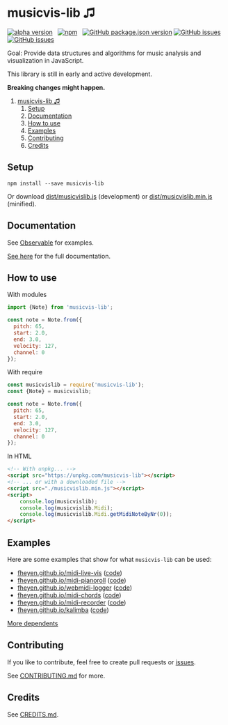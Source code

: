 # musicvis-lib &#9835;

[![alpha version](https://img.shields.io/badge/-alpha%20version-orange)](https://github.com/fheyen/musicvis-lib)
&nbsp;
[![npm](https://img.shields.io/npm/v/musicvis-lib)](https://www.npmjs.com/package/musicvis-lib)
&nbsp;
[![GitHub package.json version](https://img.shields.io/github/package-json/v/fheyen/musicvis-lib?label=GitHub)](https://github.com/fheyen/musicvis-lib)
[![GitHub issues](https://img.shields.io/github/issues-raw/fheyen/musicvis-lib)](https://github.com/fheyen/musicvis-lib/issues)
[![GitHub issues](https://img.shields.io/github/contributors/fheyen/musicvis-lib?color=%234dc71f)](https://github.com/fheyen/musicvis-lib/graphs/contributors)


Goal: Provide data structures and algorithms for music analysis and visualization in JavaScript.

This library is still in early and active development.

**Breaking changes might happen.**

1. [musicvis-lib &#9835;](#musicvis-lib-)
   1. [Setup](#setup)
   2. [Documentation](#documentation)
   3. [How to use](#how-to-use)
   4. [Examples](#examples)
   5. [Contributing](#contributing)
   6. [Credits](#credits)

## Setup

`npm install --save musicvis-lib`

Or download [dist/musicvislib.js](https://raw.githubusercontent.com/fheyen/musicvis-lib/main/dist/musicvislib.js) (development) or [dist/musicvislib.min.js](https://raw.githubusercontent.com/fheyen/musicvis-lib/main/dist/musicvislib.min.js) (minified).

## Documentation

See [Observable](https://observablehq.com/collection/@fheyen/musicvis-lib) for examples.

[See here](https://fheyen.github.io/musicvis-lib/) for the full documentation.

## How to use

With modules
```javascript
import {Note} from 'musicvis-lib';

const note = Note.from({
  pitch: 65,
  start: 2.0,
  end: 3.0,
  velocity: 127,
  channel: 0
});
```

With require
```javascript
const musicvislib = require('musicvis-lib');
const {Note} = musicvislib;

const note = Note.from({
  pitch: 65,
  start: 2.0,
  end: 3.0,
  velocity: 127,
  channel: 0
});
```

In HTML
```html
<!-- With unpkg... -->
<script src="https://unpkg.com/musicvis-lib"></script>
<!-- ... or with a downloaded file -->
<script src="./musicvislib.min.js"></script>
<script>
    console.log(musicvislib);
    console.log(musicvislib.Midi);
    console.log(musicvislib.Midi.getMidiNoteByNr(0));
</script>
```

## Examples

Here are some examples that show for what `musicvis-lib` can be used:

- [fheyen.github.io/midi-live-vis](https://fheyen.github.io/midi-live-vis/) ([code](https://github.com/fheyen/midi-live-vis))
- [fheyen.github.io/midi-pianoroll](https://fheyen.github.io/midi-pianoroll/) ([code](https://github.com/fheyen/midi-pianoroll))
- [fheyen.github.io/webmidi-logger](https://fheyen.github.io/webmidi-logger/) ([code](https://github.com/fheyen/webmidi-logger))
- [fheyen.github.io/midi-chords](https://fheyen.github.io/midi-chords/) ([code](https://github.com/fheyen/midi-chords))
- [fheyen.github.io/midi-recorder](https://fheyen.github.io/midi-recorder/) ([code](https://github.com/fheyen/midi-recorder))
- [fheyen.github.io/kalimba](https://fheyen.github.io/kalimba/) ([code](https://github.com/fheyen/kalimba))

[More dependents](https://github.com/fheyen/musicvis-lib/network/dependents)

## Contributing

If you like to contribute, feel free to create pull requests or [issues](https://github.com/fheyen/musicvis-lib/issues).

See [CONTRIBUTING.md](./CONTRIBUTING.md) for more.

## Credits

See [CREDITS.md](./CREDITS.md).
